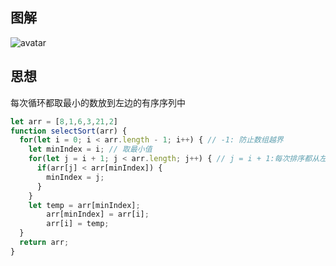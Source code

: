 ## 图解
![avatar](https://github.com/rzhAvenir/razzh-algorithm/blob/master/img/%E9%80%89%E6%8B%A9%E6%8E%92%E5%BA%8F.gif)
## 思想
每次循环都取最小的数放到左边的有序序列中
```js
let arr = [8,1,6,3,21,2]
function selectSort(arr) {
  for(let i = 0; i < arr.length - 1; i++) { // -1: 防止数组越界
    let minIndex = i; // 取最小值
    for(let j = i + 1; j < arr.length; j++) { // j = i + 1:每次排序都从左边的最后一个开始
      if(arr[j] < arr[minIndex]) {
        minIndex = j;
      }
    }
    let temp = arr[minIndex];
        arr[minIndex] = arr[i];
        arr[i] = temp;
  }
  return arr;
}
```

